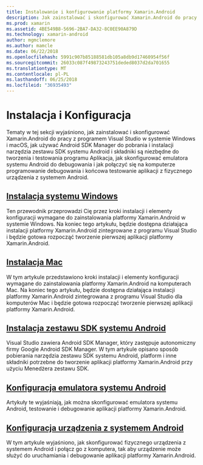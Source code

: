 ```yaml
---
title: Instalowanie i konfigurowanie platformy Xamarin.Android
description: Jak zainstalować i skonfigurować Xamarin.Android do pracy z programem Visual Studio.
ms.prod: xamarin
ms.assetid: 4BE549B8-5696-2BA7-DA32-8C0EE90A879D
ms.technology: xamarin-android
author: mgmclemore
ms.author: mamcle
ms.date: 06/22/2018
ms.openlocfilehash: 5991c907b85188581db105a8db9d17460954f56f
ms.sourcegitcommit: 26033c087f49873243751deded8037d2da701655
ms.translationtype: MT
ms.contentlocale: pl-PL
ms.lasthandoff: 06/25/2018
ms.locfileid: "36935493"
---
```

# <a name="setup-and-installation"></a>Instalacja i Konfiguracja

Tematy w tej sekcji wyjaśniono, jak zainstalować i skonfigurować Xamarin.Android do pracy z programem Visual Studio w systemie Windows i macOS, jak używać Android SDK Manager do pobrania i instalacji narzędzia zestawu SDK systemu Android i składniki są niezbędne do tworzenia i testowania programu Aplikacja, jak skonfigurować emulatora systemu Android do debugowania i jak połączyć się na komputerze programowanie debugowania i końcowa testowanie aplikacji z fizycznego urządzenia z systemem Android.


## <a name="windows-installationandroidget-startedinstallationwindowsmd"></a>[Instalacja systemu Windows](~/android/get-started/installation/windows.md)

Ten przewodnik przeprowadzi Cię przez kroki instalacji i elementy konfiguracji wymagane do zainstalowania platformy Xamarin.Android w systemie Windows. Na koniec tego artykułu, będzie dostępna działająca instalacji platformy Xamarin.Android zintegrowane z programu Visual Studio i będzie gotowa rozpocząć tworzenie pierwszej aplikacji platformy Xamarin.Android.

## <a name="mac-installationhttpsdocsmicrosoftcomen-usvisualstudiomacinstallation"></a>[Instalacja Mac](https://docs.microsoft.com/en-us/visualstudio/mac/installation)

W tym artykule przedstawiono kroki instalacji i elementy konfiguracji wymagane do zainstalowania platformy Xamarin.Android na komputerach Mac. Na koniec tego artykułu, będzie dostępna działająca instalacji platformy Xamarin.Android zintegrowana z programu Visual Studio dla komputerów Mac i będzie gotowa rozpocząć tworzenie pierwszej aplikacji platformy Xamarin.Android.

## <a name="android-sdk-setupandroidget-startedinstallationandroid-sdkmd"></a>[Instalacja zestawu SDK systemu Android](~/android/get-started/installation/android-sdk.md)

Visual Studio zawiera Android SDK Manager, który zastępuje autonomiczny firmy Google Android SDK Manager. W tym artykule opisano sposób pobierania narzędzia zestawu SDK systemu Android, platform i inne składniki potrzebne do tworzenie aplikacji platformy Xamarin.Android przy użyciu Menedżera zestawu SDK.

## <a name="android-emulator-setupandroidget-startedinstallationandroid-emulatorindexmd"></a>[Konfiguracja emulatora systemu Android](~/android/get-started/installation/android-emulator/index.md)

Artykuły te wyjaśniają, jak można skonfigurować emulatora systemu Android, testowanie i debugowanie aplikacji platformy Xamarin.Android.

## <a name="android-device-setupandroidget-startedinstallationset-up-device-for-developmentmd"></a>[Konfiguracja urządzenia z systemem Android](~/android/get-started/installation/set-up-device-for-development.md)

W tym artykule wyjaśniono, jak skonfigurować fizycznego urządzenia z systemem Android i połącz go z komputera, tak aby urządzenie może służyć do uruchamiania i debugowanie aplikacji platformy Xamarin.Android.
